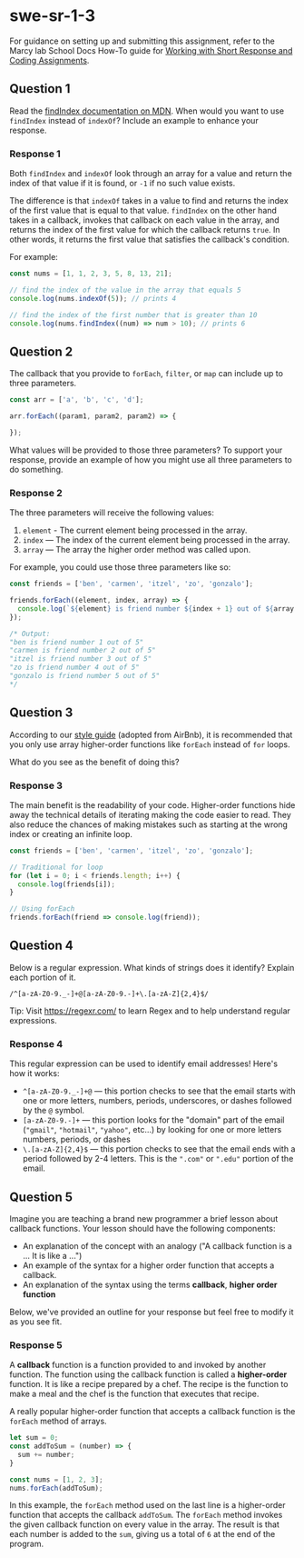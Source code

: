 # swe-sr-1-3

For guidance on setting up and submitting this assignment, refer to the Marcy lab School Docs How-To guide for [Working with Short Response and Coding Assignments](https://marcylabschool.gitbook.io/marcy-lab-school-docs/fullstack-curriculum/how-tos/working-with-assignments#how-to-work-on-assignments).

## Question 1

Read the [findIndex documentation on MDN](https://developer.mozilla.org/en-US/docs/Web/JavaScript/Reference/Global_Objects/Array/findIndex). When would you want to use `findIndex` instead of `indexOf`? Include an example to enhance your response.

### Response 1

Both `findIndex` and `indexOf` look through an array for a value and return the index of that value if it is found, or `-1` if no such value exists. 

The difference is that `indexOf` takes in a value to find and returns the index of the first value that is equal to that value. `findIndex` on the other hand takes in a callback, invokes that callback on each value in the array, and returns the index of the first value for which the callback returns `true`. In other words, it returns the first value that satisfies the callback's condition.

For example:

```js
const nums = [1, 1, 2, 3, 5, 8, 13, 21];

// find the index of the value in the array that equals 5
console.log(nums.indexOf(5)); // prints 4

// find the index of the first number that is greater than 10
console.log(nums.findIndex((num) => num > 10); // prints 6
```

## Question 2

The callback that you provide to `forEach`, `filter`, or `map` can include up to three parameters. 

```js
const arr = ['a', 'b', 'c', 'd'];

arr.forEach((param1, param2, param2) => {

});
```

What values will be provided to those three parameters? To support your response, provide an example of how you might use all three parameters to do something.

### Response 2

The three parameters will receive the following values:
1. `element` - The current element being processed in the array.
2. `index` — The index of the current element being processed in the array.
3. `array` — The array the higher order method was called upon.

For example, you could use those three parameters like so: 

```js
const friends = ['ben', 'carmen', 'itzel', 'zo', 'gonzalo'];

friends.forEach((element, index, array) => {
  console.log(`${element} is friend number ${index + 1} out of ${array.length}`);
});

/* Output:
"ben is friend number 1 out of 5"
"carmen is friend number 2 out of 5"
"itzel is friend number 3 out of 5"
"zo is friend number 4 out of 5"
"gonzalo is friend number 5 out of 5"
*/
```

## Question 3

According to our [style guide](https://marcylabschool.gitbook.io/marcy-lab-school-docs/fullstack-curriculum/cheatsheets/style-guide#iterators-and-generators) (adopted from AirBnb), it is recommended that you only use array higher-order functions like `forEach` instead of `for` loops.

What do you see as the benefit of doing this?

### Response 3

The main benefit is the readability of your code. Higher-order functions hide away the technical details of iterating making the code easier to read. They also reduce the chances of making mistakes such as starting at the wrong index or creating an infinite loop.

```js
const friends = ['ben', 'carmen', 'itzel', 'zo', 'gonzalo'];

// Traditional for loop
for (let i = 0; i < friends.length; i++) {
  console.log(friends[i]);
}

// Using forEach
friends.forEach(friend => console.log(friend));
```

## Question 4

Below is a regular expression. What kinds of strings does it identify? Explain each portion of it.

```
/^[a-zA-Z0-9._-]+@[a-zA-Z0-9.-]+\.[a-zA-Z]{2,4}$/
```

Tip: Visit https://regexr.com/ to learn Regex and to help understand regular expressions.

### Response 4

This regular expression can be used to identify email addresses! Here's how it works:
* `^[a-zA-Z0-9._-]+@` — this portion checks to see that the email starts with one or more letters, numbers, periods, underscores, or dashes followed by the `@` symbol.
* `[a-zA-Z0-9.-]+` — this portion looks for the "domain" part of the email (`"gmail"`, `"hotmail"`, `"yahoo"`, etc...) by looking for one or more letters numbers, periods, or dashes
* `\.[a-zA-Z]{2,4}$` — this portion checks to see that the email ends with a period followed by 2-4 letters. This is the `".com"` or `".edu"` portion of the email.

## Question 5
Imagine you are teaching a brand new programmer a brief lesson about callback functions. Your lesson should have the following components:
* An explanation of the concept with an analogy ("A callback function is a ... It is like a ...")
* An example of the syntax for a higher order function that accepts a callback.
* An explanation of the syntax using the terms **callback**, **higher order function**

Below, we've provided an outline for your response but feel free to modify it as you see fit.

### Response 5

A **callback** function is a function provided to and invoked by another function. The function using the callback function is called a **higher-order** function. It is like a recipe prepared by a chef. The recipe is the function to make a meal and the chef is the function that executes that recipe. 

A really popular higher-order function that accepts a callback function is the `forEach` method of arrays.

```js
let sum = 0;
const addToSum = (number) => {
  sum += number;
}

const nums = [1, 2, 3];
nums.forEach(addToSum);
```

In this example, the `forEach` method used on the last line is a higher-order function that accepts the callback `addToSum`. The `forEach` method invokes the given callback function on every value in the array. The result is that each number is added to the `sum`, giving us a total of `6` at the end of the program.
